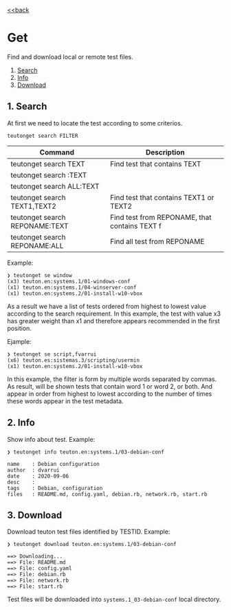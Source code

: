 [<<back](../README.md)

# Get

Find and download local or remote test files.

1. [Search](#1-search)
2. [Info](#2-info)
3. [Download](#3-download)

## 1. Search

At first we need to locate the test according to some criterios.

```
teutonget search FILTER
```

| Command               | Description |
| --------------------- | ----------- |
| teutonget search TEXT | Find test that contains TEXT |
| teutonget search :TEXT | |
| teutonget search ALL:TEXT | |
| teutonget search TEXT1,TEXT2 | Find test that contains TEXT1 or TEXT2 |
| teutonget search REPONAME:TEXT | Find test from REPONAME, that contains TEXT f|
| teutonget search REPONAME:ALL | Find all test from REPONAME |

Example:

```
❯ teutonget se window
(x3) teuton.en:systems.1/01-windows-conf
(x1) teuton.en:systems.1/04-winserver-conf
(x1) teuton.en:systems.2/01-install-w10-vbox

```

As a result we have a list of tests ordered from highest to lowest value according to the search requirement. In this example, the test with value x3 has greater weight than x1 and therefore appears recommended in the first position.

Ejample:
```
❯ teutonget se script,fvarrui
(x6) teuton.es:sistemas.3/scripting/usermin
(x1) teuton.en:systems.2/01-install-w10-vbox
```

In this example, the filter is form by multiple words separated by commas. As result, will be shown tests that contain word 1 or word 2, or both. And appear in order from highest to lowest according to the number of times these words appear in the test metadata.

## 2. Info

Show info about test. Example:
```
❯ teutonget info teuton.en:systems.1/03-debian-conf

name    : Debian configuration
author  : dvarrui
date    : 2020-09-06
desc    :
tags    : Debian, configuration
files   : README.md, config.yaml, debian.rb, network.rb, start.rb
```

## 3. Download

Download teuton test files identified by TESTID. Example:

```
❯ teutonget download teuton.en:systems.1/03-debian-conf

==> Downloading...
==> File: README.md
==> File: config.yaml
==> File: debian.rb
==> File: network.rb
==> File: start.rb
```

Test files will be downloaded into `systems.1_03-debian-conf` local directory.
